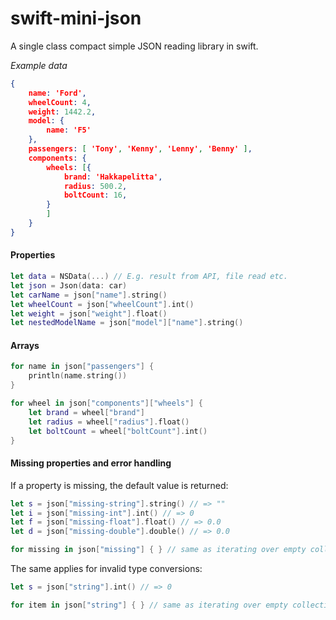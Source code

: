 swift-mini-json
===============

A single class compact simple JSON reading library in swift. 

*Example data*
```json
{
    name: 'Ford',
    wheelCount: 4,
    weight: 1442.2,
    model: {
        name: 'F5'
    },
    passengers: [ 'Tony', 'Kenny', 'Lenny', 'Benny' ],
    components: {
        wheels: [{
            brand: 'Hakkapelitta',
            radius: 500.2,
            boltCount: 16,
        }
        ]
    }
}
```

#### Properties

```swift
let data = NSData(...) // E.g. result from API, file read etc.
let json = Json(data: car)
let carName = json["name"].string()
let wheelCount = json["wheelCount"].int()
let weight = json["weight"].float()
let nestedModelName = json["model"]["name"].string()
```

#### Arrays

```swift
for name in json["passengers"] {
    println(name.string()) 
}
```
```swift
for wheel in json["components"]["wheels"] {
    let brand = wheel["brand"]
    let radius = wheel["radius"].float()
    let boltCount = wheel["boltCount"].int()
}
```

#### Missing properties and error handling
If a property is missing, the default value is returned:

```swift
let s = json["missing-string"].string() // => ""
let i = json["missing-int"].int() // => 0
let f = json["missing-float"].float() // => 0.0
let d = json["missing-double"].double() // => 0.0
```
```swift
for missing in json["missing"] { } // same as iterating over empty collection
```

The same applies for invalid type conversions:
```swift
let s = json["string"].int() // => 0
```
```swift
for item in json["string"] { } // same as iterating over empty collection
```

